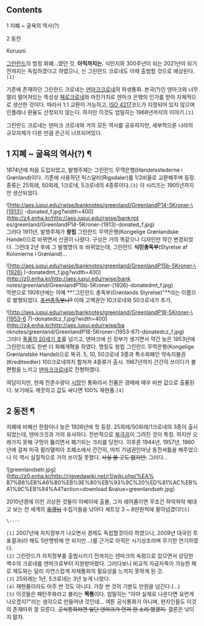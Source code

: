 ## Contents

    

1 지폐 ~ 굴욕의 역사(?)

2 동전

  
Koruuni

[그린란드](%EA%B7%B8%EB%A6%B0%EB%9E%80%EB%93%9C.md)의 법정 화폐...였던 것. **아직까지는.**
식민지화 300주년이 되는 2021년이 되기 전까지는 독립하겠다고 하였으니, 신 그린란드 크로네도 이때 출범할 것으로 예상된다.`[1]`

기존에 존재하던 그린란드 크로네는 [덴마크크로네](%EB%8D%B4%EB%A7%88%ED%81%AC%20%ED%81%AC%EB%A1%9C%EB%84%A4.md)의 파생통화.
본국(?)인 덴마크와 너무 멀리 떨어져있는 특성상 [페로크로네](%ED%8E%98%EB%A1%9C%20%ED%81%AC%EB%A1%9C%EB%84%A4.md)와 마찬가지로 덴마크 은행의
인가를 받아 자체적으로 생산한 것이다. 따라서 1:1 교환이 가능하고, [ISO 4217](ISO%204217.md)코드가 지정되어
있지 않으며 인플레나 환율도 산정되지 않는다. 하지만 이것도 엄밀히는 1968년까지의 이야기.`[2]`

그린란드 크로네는 덴마크 크로네와 거의 모든 역사를 공유하지만, 세부적으론 나라의 규모자체가 다른 만큼 은근히 너프되어있다.  

## 1 지폐 ~ 굴욕의 역사(?) ¶

1874년에 처음 도입되었고, 발행주체는 그린란드 무역은행(Handelsstederne i Grønland)이다. 기존에 사용하던
릭스달러(Rigsdaler)를 1/2비율로 교환해주며 등장. 종류는 25외레, 50외레, 1크로네, 5크로네의 4종류이다.`[3]` 이
시리즈는 1905년까지만 생산되었다.

  

![http://aes.iupui.edu/rwise/banknotes/greenland/GreenlandP14-5Kroner-\(1913\)
-donated_f.jpg?width=400](http://z4.enha.kr/http://aes.iupui.edu/rwise/banknot
es/greenland/GreenlandP14-5Kroner-\(1913\)-donated_f.jpg)  
그러다 1911년, 발행주체가 **왕립** 그린란드 무역은행(Kongelige Grønlandske Handel)으로 바뀌면서 신권이
나왔다. 구성은 거의 똑같으나 디자인만 약간 변경되었다. 그런데 2년 후에 그 발행명이 또 바뀌었는데, 그린란드
**식민총독부**(Styrelse af Kolonierne i Grønland)...

  

![http://aes.iupui.edu/rwise/banknotes/greenland/GreenlandP15b-5Kroner-\(1926\
)-donatedmt_f.jpg?width=400](http://z0.enha.kr/http://aes.iupui.edu/rwise/bank
notes/greenland/GreenlandP15b-5Kroner-\(1926\)-donatedmt_f.jpg)  
막판으로 1926년에는 아예 **"그린란드 총독부(Grønlands Styrelse)"**라는 이름으로 발행되었다.
<del>[조선총독부](%EC%A1%B0%EC%84%A0%EC%B4%9D%EB%8F%85%EB%B6%80.md)냐?</del> 이때
고액권인 10크로네와 50크로네가 추가.

  

![http://aes.iupui.edu/rwise/banknotes/greenland/GreenlandP18-5Kroner-\(1953-6
7\)-donatedcz_f.jpg?width=400](http://z4.enha.kr/http://aes.iupui.edu/rwise/ba
nknotes/greenland/GreenlandP18-5Kroner-\(1953-67\)-donatedcz_f.jpg)  
그러다 [폭풍의 20세기 초](%EC%84%B8%EA%B3%84%202%EC%B0%A8%20%EB%8C%80%EC%A0%84.md)를
넘기고, 덴마크에 신 정부가 생기면서 약간 늦은 1953년에 그린란드에도 한번 더 화폐개혁을 하였다. 명칭도 왕립 그린란드
무역은행(Kongelige Grønlandske Handel)으로 복귀. 5, 10, 50크로네 3종과 특수화폐인
약속지불권(Kreditsedler) 100크로네까지 합쳐져 4종류가 출시. 1967년까지 간간히 쓰이다가 불편함을 느끼고 [덴마크크로네](%EB%8D%B4%EB%A7%88%ED%81%AC%20%ED%81%AC%EB%A1%9C%EB%84%A4.md)로 전향하였다.

  

여담이지만, 현재 잔존수량이 [시망](%EC%8B%9C%EB%A7%9D.md)인 통화라서 진품은 경매에 매우 비싼 값으로 출품된다.
보기에도 깨끗하고 값도 싸다면 100% 재현품.`[4]`

## 2 동전 ¶

지폐에 비해선 한참이나 늦은 1926년에 첫 등장. 25외레/50외레/1크로네의 3종이 출시되었는데, 덴마크것과 거의 유사하다. 전반적으로
[북극곰](%EB%B6%81%EA%B7%B9%EA%B3%B0.md)이 그려진 것이 특징. 하지만 오래가지 못해 구멍이 뚫리면서 폐기되는
크리를 당한다. 이후론 1944년, 1957년, 1960년에 걸쳐 미국 필라델피아 조폐소에서 간간히, 마치 기념권인마냥 동전셔틀을 해주었으나
이 역시 실질적으로 거의 쓰이질 못했다. <del>사실 쓸 곳도 없지만.</del> 그러다...

  

![greenlandsetr.jpg](http://z0.enha.kr/http://rigvedawiki.net/r1/wiki.php/%EA%
B7%B8%EB%A6%B0%EB%9E%80%EB%93%9C%20%ED%81%AC%EB%A1%9C%EB%84%A4?action=download
&value=greenlandsetr.jpg)

  
2010년경에 이런 괴상한 것들이 이베이에 출몰, 그저 레어품이면 무조건 하악하악 해대고 보는 전 세계의
<del>[호갱님](%ED%98%B8%EA%B0%B1%EB%8B%98.md)</del> 수집가들을 낚아다 세트당 3 ~ 8만원씩에
팔아넘겼다!`[5]`

`\----`

`[1]` 2007년에 자치정부가 나오면서 경제도 독립할것이라 하였으나, 2009년 대국민 투표결과(라 해도 5만명밖에 안 되지만...)를
근거로 아직은 시기상조라며 무기한 연기하였다.  
`[2]` 그린란드가 자치정부를 출범시키기 전까지는 덴마크의 속령으로 있으면서 상당한 액수의 크로네를 덴마크로부터 지원받아왔다. 그러다보니
비교적 자급자족이 가능한 페로 제도와는 달리 자연스럽게 자체통화의 필요성을 느끼지 못하게 된 것.  
`[3]` 25외레는 1년, 5크로네는 3년 늦게 나왔다.  
`[4]` 재현품이라도 아주 싼 것도 아니다. 가장 싼 것의 기본도 만원을 넘긴다.(...)  
`[5]` 이것들은 패턴주화라고 불리는 **짝퉁**이다. 엄밀히는 "아마 실제로 나온다면 요런게 나오겠지?"라는 생각으로 만들어낸
것인데... 여튼 공식통화가 아니며, 현지인들도 이것의 존재따위 잘 모른다. <del>공식통화라면 일단 덴마크가 먼저 한 소리
했겠지.</del> 결론은 낚이지 말자.

